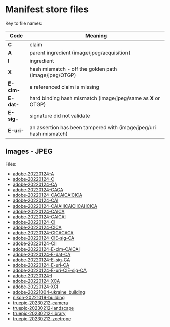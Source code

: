 # Manifest store files

Key to file names:

| Code  | Meaning                                    |
| ------------ | -----------------------------------------  |
| **C**        | claim                                      |
| **A**        | parent ingredient (image/jpeg/acquisition)            |
| **I**        | ingredient                                 |
| **X**        | hash mismatch - off the golden path (image/jpeg/OTGP) |
| **E-clm-**   | a referenced claim is missing |
| **E-dat-**   | hard binding hash mismatch (image/jpeg/same as **X** or OTGP) |
| **E-sig-**   | signature did not validate |
| **E-uri-**   | an assertion has been tampered with (image/jpeg/uri hash mismatch) |

## Images - JPEG

Files:

- [adobe-20220124-A](image/jpeg/adobe-20220124-A/manifest_store.json)
- [adobe-20220124-C](image/jpeg/adobe-20220124-C/manifest_store.json)
- [adobe-20220124-CA](image/jpeg/adobe-20220124-CA/manifest_store.json)
- [adobe-20220124-CACA](image/jpeg/adobe-20220124-CACA/manifest_store.json)
- [adobe-20220124-CACAICAICICA](image/jpeg/adobe-20220124-CACAICAICICA/manifest_store.json)
- [adobe-20220124-CAI](image/jpeg/adobe-20220124-CAI/manifest_store.json)
- [adobe-20220124-CAIAIIICAICIICAIICICA](image/jpeg/adobe-20220124-CAIAIIICAICIICAIICICA/manifest_store.json)
- [adobe-20220124-CAICA](image/jpeg/adobe-20220124-CAICA/manifest_store.json)
- [adobe-20220124-CAICAI](image/jpeg/adobe-20220124-CAICAI/manifest_store.json)
- [adobe-20220124-CI](image/jpeg/adobe-20220124-CI/manifest_store.json)
- [adobe-20220124-CICA](image/jpeg/adobe-20220124-CICA/manifest_store.json)
- [adobe-20220124-CICACACA](image/jpeg/adobe-20220124-CICACACA/manifest_store.json)
- [adobe-20220124-CIE-sig-CA](image/jpeg/adobe-20220124-CIE-sig-CA/manifest_store.json)
- [adobe-20220124-CII](image/jpeg/adobe-20220124-CII/manifest_store.json)
- [adobe-20220124-E-clm-CAICAI](image/jpeg/adobe-20220124-E-clm-CAICAI/manifest_store.json)
- [adobe-20220124-E-dat-CA](image/jpeg/adobe-20220124-E-dat-CA/manifest_store.json)
- [adobe-20220124-E-sig-CA](image/jpeg/adobe-20220124-E-sig-CA/manifest_store.json)
- [adobe-20220124-E-uri-CA](image/jpeg/adobe-20220124-E-uri-CA/manifest_store.json)
- [adobe-20220124-E-uri-CIE-sig-CA](image/jpeg/adobe-20220124-E-uri-CIE-sig-CA/manifest_store.json)
- [adobe-20220124-I](image/jpeg/adobe-20220124-I/manifest_store.json)
- [adobe-20220124-XCA](image/jpeg/adobe-20220124-XCA/manifest_store.json)
- [adobe-20220124-XCI](image/jpeg/adobe-20220124-XCI/manifest_store.json)
- [adobe-20221004-ukraine_building](image/jpeg/adobe-20221004-ukraine_building/manifest_store.json)
- [nikon-20221019-building](image/jpeg/nikon-20221019-building/manifest_store.json)
- [truepic-20230212-camera](image/jpeg/truepic-20230212-camera/manifest_store.json)
- [truepic-20230212-landscape](image/jpeg/truepic-20230212-landscape/manifest_store.json)
- [truepic-20230212-library](image/jpeg/truepic-20230212-library/manifest_store.json)
- [truepic-20230212-zoetrope](image/jpeg/truepic-20230212-zoetrope/manifest_store.json)